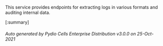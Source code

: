 






This service provides endpoints for extracting logs in various formats and auditing internal data.

[:summary]

###### Auto generated by Pydio Cells Enterprise Distribution v3.0.0 on 25-Oct-2021
